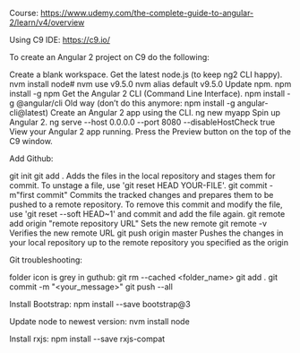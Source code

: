 Course: https://www.udemy.com/the-complete-guide-to-angular-2/learn/v4/overview

Using C9 IDE: https://c9.io/

To create an Angular 2 project on C9 do the following:

Create a blank workspace.
Get the latest node.js (to keep ng2 CLI happy).
nvm install node#
nvm use v9.5.0 nvm alias default v9.5.0
Update npm.
npm install -g npm
Get the Angular 2 CLI (Command Line Interface).
npm install -g @angular/cli Old way (don’t do this anymore: npm install -g angular-cli@latest)
Create an Angular 2 app using the CLI.
ng new myapp
Spin up Angular 2.
ng serve --host 0.0.0.0 --port 8080 --disableHostCheck true
View your Angular 2 app running.
Press the Preview button on the top of the C9 window.

Add Github:

git init git add .
Adds the files in the local repository and stages them for commit. To unstage a file, use 'git reset HEAD YOUR-FILE'.
git commit -m"first commit"
Commits the tracked changes and prepares them to be pushed to a remote repository. To remove this commit and modify the file, use 'git reset --soft HEAD~1' and commit and add the file again.
git remote add origin "remote repository URL"
Sets the new remote
git remote -v
Verifies the new remote URL git push origin master Pushes the changes in your local repository up to the remote repository you specified as the origin


Git troubleshooting:

folder icon is grey in guthub:
git rm --cached <folder_name>
git add .
git commit -m "<your_message>"
git push --all

Install Bootstrap:
npm install --save bootstrap@3

Update node to newest version:
nvm install node

Install rxjs:
npm install --save rxjs-compat
